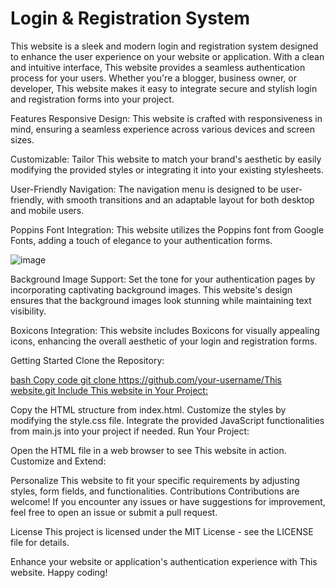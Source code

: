 
# Login & Registration System
This website is a sleek and modern login and registration system designed to enhance the user experience on your website or application. With a clean and intuitive interface, This website provides a seamless authentication process for your users. Whether you're a blogger, business owner, or developer, This website makes it easy to integrate secure and stylish login and registration forms into your project.

Features
Responsive Design: This website is crafted with responsiveness in mind, ensuring a seamless experience across various devices and screen sizes.

Customizable: Tailor This website to match your brand's aesthetic by easily modifying the provided styles or integrating it into your existing stylesheets.

User-Friendly Navigation: The navigation menu is designed to be user-friendly, with smooth transitions and an adaptable layout for both desktop and mobile users.

Poppins Font Integration: This website utilizes the Poppins font from Google Fonts, adding a touch of elegance to your authentication forms.

![image](https://github.com/Chaitanya1603/Registrationpage/assets/95305500/26397d35-c409-4c53-bf62-b0386ab01d2e)

Background Image Support: Set the tone for your authentication pages by incorporating captivating background images. This website's design ensures that the background images look stunning while maintaining text visibility.

Boxicons Integration: This website includes Boxicons for visually appealing icons, enhancing the overall aesthetic of your login and registration forms.

Getting Started
Clone the Repository:

[bash
Copy code
git clone https://github.com/your-username/This website.git
Include This website in Your Project:](https://github.com/Chaitanya1603/Registrationpage.git)

Copy the HTML structure from index.html.
Customize the styles by modifying the style.css file.
Integrate the provided JavaScript functionalities from main.js into your project if needed.
Run Your Project:

Open the HTML file in a web browser to see This website in action.
Customize and Extend:

Personalize This website to fit your specific requirements by adjusting styles, form fields, and functionalities.
Contributions
Contributions are welcome! If you encounter any issues or have suggestions for improvement, feel free to open an issue or submit a pull request.

License
This project is licensed under the MIT License - see the LICENSE file for details.

Enhance your website or application's authentication experience with This website. Happy coding!





